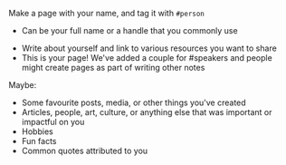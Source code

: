 Make a page with your name, and tag it with `#person`
* Can be your full name or a handle that you commonly use
- Write about yourself and link to various resources you want to share
- This is your page! We've added a couple for #speakers and people might create pages as part of writing other notes

Maybe:
* Some favourite posts, media, or other things you've created
* Articles, people, art, culture, or anything else that was important or impactful on you
* Hobbies
* Fun facts
* Common quotes attributed to you
